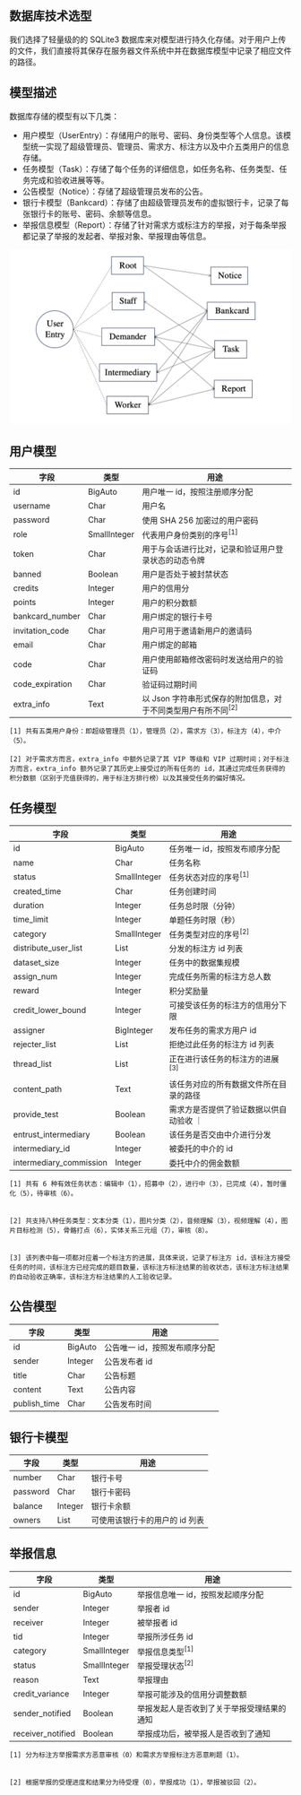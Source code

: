 ## 数据库技术选型
我们选择了轻量级的的 SQLite3 数据库来对模型进行持久化存储。对于用户上传的文件，我们直接将其保存在服务器文件系统中并在数据库模型中记录了相应文件的路径。

## 模型描述
数据库存储的模型有以下几类：
- 用户模型（UserEntry）：存储用户的账号、密码、身份类型等个人信息。该模型统一实现了超级管理员、管理员、需求方、标注方以及中介五类用户的信息存储。
- 任务模型（Task）：存储了每个任务的详细信息，如任务名称、任务类型、任务完成和验收进展等等。
- 公告模型（Notice）：存储了超级管理员发布的公告。
- 银行卡模型（Bankcard）：存储了由超级管理员发布的虚拟银行卡，记录了每张银行卡的账号、密码、余额等信息。
- 举报信息模型（Report）：存储了针对需求方或标注方的举报，对于每条举报都记录了举报的发起者、举报对象、举报理由等信息。

![数据库 ER 图](../images/database%20ER.png)

## 用户模型
| 字段 | 类型 | 用途 |
| --- | --- | --- |
| id | BigAuto | 用户唯一 id，按照注册顺序分配 |
| username | Char | 用户名 |
| password | Char | 使用 SHA 256 加密过的用户密码 |
| role | SmallInteger | 代表用户身份类别的序号<sup id="fn1">[1]</sup> |
| token | Char | 用于与会话进行比对，记录和验证用户登录状态的动态令牌 |
| banned | Boolean | 用户是否处于被封禁状态 |
| credits | Integer | 用户的信用分 |
| points | Integer | 用户的积分数额 |
| bankcard_number | Char | 用户绑定的银行卡号 |
| invitation_code | Char | 用户可用于邀请新用户的邀请码 |
| email | Char | 用户绑定的邮箱 |
| code | Char | 用户使用邮箱修改密码时发送给用户的验证码 |
| code_expiration | Char | 验证码过期时间 |
| extra_info | Text | 以 Json 字符串形式保存的附加信息，对于不同类型用户有所不同<sup id="fn2">[2]</sup> |

<div class="footnotes">

    [1] 共有五类用户身份：即超级管理员（1），管理员（2），需求方（3），标注方（4），中介（5）。

    [2] 对于需求方而言，extra_info 中额外记录了其 VIP 等级和 VIP 过期时间；对于标注方而言，extra_info 额外记录了其历史上接受过的所有任务的 id，其通过完成任务获得的积分数额（区别于充值获得的，用于标注方排行榜）以及其接受任务的偏好情况。
</div>

## 任务模型
| 字段 | 类型 | 用途 |
| --- | --- | --- |
| id | BigAuto | 任务唯一 id，按照发布顺序分配 |
| name | Char | 任务名称 |
| status | SmallInteger | 任务状态对应的序号<sup id="fn1">[1]</sup> |
| created_time | Char | 任务创建时间 |
| duration | Integer | 任务总时限（分钟） |
| time_limit | Integer | 单题任务时限（秒） |
| category | SmallInteger | 任务类型对应的序号<sup id="fn2">[2]</sup> |
| distribute_user_list | List | 分发的标注方 id 列表 |
| dataset_size | Integer | 任务中的数据集规模 |
| assign_num | Integer | 完成任务所需的标注方总人数 |
| reward | Integer | 积分奖励量 |
| credit_lower_bound | Integer | 可接受该任务的标注方的信用分下限 |
| assigner | BigInteger | 发布任务的需求方用户 id |
| rejecter_list | List | 拒绝过此任务的标注方 id 列表 |
| thread_list | List | 正在进行该任务的标注方的进展<sup id="fn3">[3]</sup> |
| content_path | Text | 该任务对应的所有数据文件所在目录的路径 |
| provide_test | Boolean | 需求方是否提供了验证数据以供自动验收 ｜
| entrust_intermediary | Boolean | 该任务是否交由中介进行分发 |
| intermediary_id | Integer | 被委托的中介的 id |
| intermediary_commission | Integer | 委托中介的佣金数额 |

<div class="footnotes">

    [1] 共有 6 种有效任务状态：编辑中（1），招募中（2），进行中（3），已完成（4），暂时僵化（5），待审核（6）。


    [2] 共支持八种任务类型：文本分类（1），图片分类（2），音频理解（3），视频理解（4），图片目标检测（5），骨骼打点（6），实体关系三元组（7），审核（8）。


    [3] 该列表中每一项都对应着一个标注方的进展，具体来说，记录了标注方 id，该标注方接受任务的时间，该标注方已经完成的题目数量，该标注方标注结果的验收状态，该标注方标注结果的自动验收正确率，该标注方标注结果的人工验收记录。
</div>

## 公告模型
| 字段 | 类型 | 用途 |
| --- | --- | --- |
| id | BigAuto | 公告唯一 id，按照发布顺序分配 |
| sender | Integer | 公告发布者 id |
| title | Char | 公告标题 |
| content | Text | 公告内容 |
| publish_time | Char | 公告发布时间 |

## 银行卡模型
| 字段 | 类型 | 用途 |
| --- | --- | --- |
| number | Char | 银行卡号 |
| password | Char | 银行卡密码 |
| balance | Integer | 银行卡余额 |
| owners | List | 可使用该银行卡的用户的 id 列表 |

## 举报信息
| 字段 | 类型 | 用途 |
| --- | --- | --- |
| id | BigAuto | 举报信息唯一 id，按照发起顺序分配 |
| sender | Integer | 举报者 id |
| receiver | Integer | 被举报者 id |
| tid | Integer | 举报所涉任务 id |
| category | SmallInteger | 举报信息类型<sup id="fn1">[1]</sup> |
| status | SmallInteger | 举报受理状态<sup id="fn2">[2]</sup> |
| reason | Text | 举报理由 |
| credit_variance | Integer | 举报可能涉及的信用分调整数额 |
| sender_notified | Boolean | 举报发起人是否收到了关于举报受理结果的通知 |
| receiver_notified | Boolean | 举报成功后，被举报人是否收到了通知 |

<div class="footnotes">

    [1] 分为标注方举报需求方恶意审核（0）和需求方举报标注方恶意刷题（1）。


    [2] 根据举报的受理进度和结果分为待受理（0），举报成功（1），举报被驳回（2）。

</div>